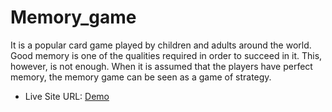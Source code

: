 # Memory_game
It is a popular card game played by children and adults around the world. Good memory is one of the qualities required in order to succeed in it. This, however, is not enough. When it is assumed that the players have perfect memory, the memory game can be seen as a game of strategy. 
- Live Site URL: [Demo](https://jahmd.github.io/Memory_game/)
